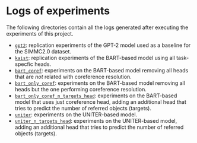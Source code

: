 # Logs of experiments
The following directories contain all the logs generated after executing the experiments of this project.

- [`gpt2`](https://github.com/AlejandroSantorum/simmc2-Multimodal_Coreference_Resolution/tree/main/logs/gpt2): replication experiments of the GPT-2 model used as a baseline for the SIMMC2.0 dataset.
- [`kaist`](https://github.com/AlejandroSantorum/simmc2-Multimodal_Coreference_Resolution/tree/main/logs/kaist): replication experiments of the BART-based model using all task-specfic heads.
- [`bart_coref`](https://github.com/AlejandroSantorum/simmc2-Multimodal_Coreference_Resolution/tree/main/logs/bart_coref): experiments on the BART-based model removing all heads that are *not* related with coreference resolution.
- [`bart_only_coref`](https://github.com/AlejandroSantorum/simmc2-Multimodal_Coreference_Resolution/tree/main/logs/bart_only_coref): experiments on the BART-based model removing all heads but the one performing coreference resolution.
- [`bart_only_coref_n_targets_head`](https://github.com/AlejandroSantorum/simmc2-Multimodal_Coreference_Resolution/tree/main/logs/bart_only_coref_n_targets_head): experiments on the BART-based model that uses just coreference head, adding an additional head that tries to predict the number of referred objects (targets).
- [`uniter`](https://github.com/AlejandroSantorum/simmc2-Multimodal_Coreference_Resolution/tree/main/logs/uniter):
experiments on the UNITER-based model.
- [`uniter_n_targets_head`](https://github.com/AlejandroSantorum/simmc2-Multimodal_Coreference_Resolution/tree/main/logs/uniter_n_targets_head): experiments on the UNITER-based model, adding an additional head that tries to predict the number of referred objects (targets).